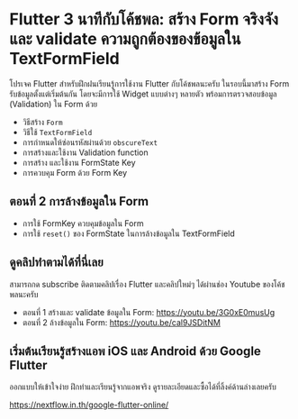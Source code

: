 # Flutter 3 นาทีกับโค้ชพล: สร้าง Form จริงจัง และ validate ความถูกต้องของข้อมูลใน TextFormField

โปรเจค Flutter สำหรับฝึกฝนเรียนรู้การใช้งาน Flutter กับโค้ชพลนะครับ ในรอบนี้มาสร้าง Form รับข้อมูลตั้งแต่เริ่มต้นกัน โดยจะมีการใช้ Widget แบบต่างๆ หลายตัว พร้อมการตรวจสอบข้อมูล (Validation) ใน Form ด้วย

- วิธีสร้าง `Form`
- วิธีใช้ `TextFormField`
- การกำหนดให้ซ่อนรหัสผ่านด้วย `obscureText`
- การสร้างและใช้งาน Validation function
- การสร้าง และใช้งาน FormState Key
- การควบคุม Form ด้วย Form Key

## ตอนที่ 2 การล้างข้อมูลใน Form

- การใช้ FormKey ควบคุมข้อมูลใน Form
- การใช้ `reset()` ของ FormState ในการล้างข้อมูลใน TextFormField 


## ดูคลิปทำตามได้ที่นี่เลย 

สามารถกด subscribe ติดตามคลิปเรื่อง Flutter และคลิปใหม่ๆ ได้ผ่านช่อง Youtube ของโค้ชพลนะครับ 

- ตอนที่ 1 สร้างและ validate ข้อมูลใน Form: https://youtu.be/3G0xE0musUg
- ตอนที่ 2 ล้างข้อมูลใน Form: https://youtu.be/cal9JSDitNM

## เริ่มต้นเรียนรู้สร้างแอพ iOS และ Android ด้วย Google Flutter 

ออกแบบให้เข้าใจง่าย ฝึกทำและเรียนรู้จากแอพจริง ดูรายละเอียดและซื้อได้ที่ลิ้งค์ด้านล่างเลยครับ 

https://nextflow.in.th/google-flutter-online/
